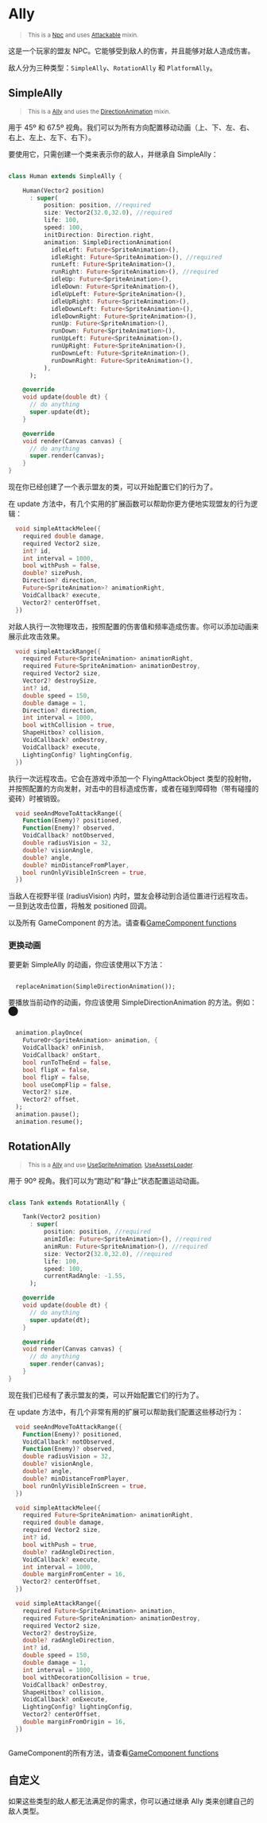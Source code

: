 # Ally

> <small>This is a [Npc](https://github.com/RafaelBarbosatec/bonfire/blob/v3.0.0/lib/npc/npc.dart) and uses
[Attackable](doc/mixins?id=attackable) mixin.</small>


这是一个玩家的盟友 NPC。它能够受到敌人的伤害，并且能够对敌人造成伤害。

敌人分为三种类型：`SimpleAlly`、`RotationAlly` 和 `PlatformAlly`。

## SimpleAlly

> <small>This is a [Ally](#ally) and uses the
[DirectionAnimation](doc/mixins?id=directionanimation) mixin.</small>

用于 45º 和 67.5º 视角。我们可以为所有方向配置移动动画（上、下、左、右、右上、左上、左下、右下）。

要使用它，只需创建一个类来表示你的敌人，并继承自 SimpleAlly：

```dart

class Human extends SimpleAlly {

    Human(Vector2 position)
      : super(
          position: position, //required
          size: Vector2(32.0,32.0), //required
          life: 100,
          speed: 100,
          initDirection: Direction.right,
          animation: SimpleDirectionAnimation(
            idleLeft: Future<SpriteAnimation>(), 
            idleRight: Future<SpriteAnimation>(), //required
            runLeft: Future<SpriteAnimation>(), 
            runRight: Future<SpriteAnimation>(), //required
            idleUp: Future<SpriteAnimation>(),
            idleDown: Future<SpriteAnimation>(),
            idleUpLeft: Future<SpriteAnimation>(),
            idleUpRight: Future<SpriteAnimation>(),
            idleDownLeft: Future<SpriteAnimation>(),
            idleDownRight: Future<SpriteAnimation>(),
            runUp: Future<SpriteAnimation>(),
            runDown: Future<SpriteAnimation>(),
            runUpLeft: Future<SpriteAnimation>(),
            runUpRight: Future<SpriteAnimation>(),
            runDownLeft: Future<SpriteAnimation>(),
            runDownRight: Future<SpriteAnimation>(),
          ),
      );

    @override
    void update(double dt) {
      // do anything
      super.update(dt);
    }

    @override
    void render(Canvas canvas) {
      // do anything
      super.render(canvas);
    }
}

```

现在你已经创建了一个表示盟友的类，可以开始配置它们的行为了。

在 update 方法中，有几个实用的扩展函数可以帮助你更方便地实现盟友的行为逻辑：


```dart 
  void simpleAttackMelee({
    required double damage,
    required Vector2 size,
    int? id,
    int interval = 1000,
    bool withPush = false,
    double? sizePush,
    Direction? direction,
    Future<SpriteAnimation>? animationRight,
    VoidCallback? execute,
    Vector2? centerOffset,
  })
```
对敌人执行一次物理攻击，按照配置的伤害值和频率造成伤害。你可以添加动画来展示此攻击效果。

```dart 
  void simpleAttackRange({
    required Future<SpriteAnimation> animationRight,
    required Future<SpriteAnimation> animationDestroy,
    required Vector2 size,
    Vector2? destroySize,
    int? id,
    double speed = 150,
    double damage = 1,
    Direction? direction,
    int interval = 1000,
    bool withCollision = true,
    ShapeHitbox? collision,
    VoidCallback? onDestroy,
    VoidCallback? execute,
    LightingConfig? lightingConfig,
  })
```
执行一次远程攻击。它会在游戏中添加一个 FlyingAttackObject 类型的投射物，并按照配置的方向发射，对击中的目标造成伤害，或者在碰到障碍物（带有碰撞的瓷砖）时被销毁。

```dart 
  void seeAndMoveToAttackRange({
    Function(Enemy)? positioned,
    Function(Enemy)? observed,
    VoidCallback? notObserved,
    double radiusVision = 32,
    double? visionAngle,
    double? angle,
    double? minDistanceFromPlayer,
    bool runOnlyVisibleInScreen = true,
  })
```
当敌人在视野半径 (radiusVision) 内时，盟友会移动到合适位置进行远程攻击。一旦到达攻击位置，将触发 positioned 回调。

以及所有 GameComponent 的方法。请查看[GameComponent functions](doc/util?id=functions)


### 更换动画

要更新 SimpleAlly 的动画，你应该使用以下方法：
```dart

  replaceAnimation(SimpleDirectionAnimation());

```

要播放当前动作的动画，你应该使用 SimpleDirectionAnimation 的方法。例如：​⬤
```dart

  animation.playOnce(
    FutureOr<SpriteAnimation> animation, {
    VoidCallback? onFinish,
    VoidCallback? onStart,
    bool runToTheEnd = false,
    bool flipX = false,
    bool flipY = false,
    bool useCompFlip = false,
    Vector2? size,
    Vector2? offset,
  );
  animation.pause();
  animation.resume();

```


## RotationAlly

> <small>This is a [Ally](#ally) and use 
[UseSpriteAnimation](doc/mixins?id=usespriteanimation),
[UseAssetsLoader](doc/mixins?id=useassetsloader).</small>


用于 90º 视角。我们可以为“跑动”和“静止”状态配置运动动画。
```dart

class Tank extends RotationAlly {

    Tank(Vector2 position)
      : super(
          position: position, //required
          animIdle: Future<SpriteAnimation>(), //required
          animRun: Future<SpriteAnimation>(), //required
          size: Vector2(32.0,32.0), //required
          life: 100,
          speed: 100,
          currentRadAngle: -1.55, 
      );

    @override
    void update(double dt) {
      // do anything
      super.update(dt);
    }

    @override
    void render(Canvas canvas) {
      // do anything
      super.render(canvas);
    }
}

```

现在我们已经有了表示盟友的类，可以开始配置它们的行为了。

在 update 方法中，有几个非常有用的扩展可以帮助我们配置这些移动行为：


```dart 
  void seeAndMoveToAttackRange({
    Function(Enemy)? positioned,
    VoidCallback? notObserved,
    Function(Enemy)? observed,
    double radiusVision = 32,
    double? visionAngle,
    double? angle,
    double? minDistanceFromPlayer,
    bool runOnlyVisibleInScreen = true,
  })
```

```dart 
  void simpleAttackMelee({
    required Future<SpriteAnimation> animationRight,
    required double damage,
    required Vector2 size,
    int? id,
    bool withPush = true,
    double? radAngleDirection,
    VoidCallback? execute,
    int interval = 1000,
    double marginFromCenter = 16,
    Vector2? centerOffset,
  })
```

```dart 
  void simpleAttackRange({
    required Future<SpriteAnimation> animation,
    required Future<SpriteAnimation> animationDestroy,
    required Vector2 size,
    Vector2? destroySize,
    double? radAngleDirection,
    int? id,
    double speed = 150,
    double damage = 1,
    int interval = 1000,
    bool withDecorationCollision = true,
    VoidCallback? onDestroy,
    ShapeHitbox? collision,
    VoidCallback? onExecute,
    LightingConfig? lightingConfig,
    Vector2? centerOffset,
    double marginFromOrigin = 16, 
  })
  
```
GameComponent的所有方法，请查看[GameComponent functions](doc/util?id=functions)

## 自定义

如果这些类型的敌人都无法满足你的需求，你可以通过继承 Ally 类来创建自己的敌人类型。